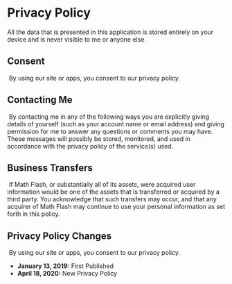 # Privacy Policy

All the data that is presented in this application is stored entirely on your device and is never visible to me or anyone else.

## Consent 
​
By using our site or apps, you consent to our privacy policy. 
​
## Contacting Me 
​
By contacting me in any of the following ways you are explicitly giving details of yourself (such as your account name or email address) and giving permission for me to answer any questions or comments you may have. These messages will possibly be stored, monitored, and used in accordance with the privacy policy of the service(s) used.

## Business Transfers 
​
If Math Flash, or substantially all of its assets, were acquired user information would be one of the assets that is transferred or acquired by a third party. You acknowledge that such transfers may occur, and that any acquirer of Math Flash may continue to use your personal information as set forth in this policy. 
​
## Privacy Policy Changes 
​
By using our site or apps, you consent to our privacy policy. 

- **January 13, 2019:** First Published
- **April 18, 2020:** New Privacy Policy
